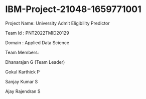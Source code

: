 # IBM-Project-21048-1659771001
Project Name: University Admit Eligibility Predictor

Team Id : PNT2022TMID20129

Domain : Applied Data Science

Team Members:

Dhanarajan G (Team Leader)

Gokul Karthick P

Sanjay Kumar S

Ajay Rajendran S
